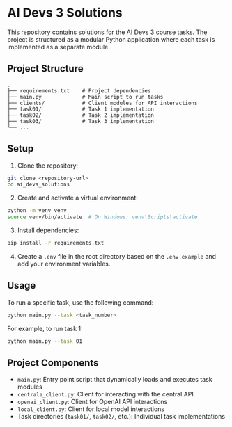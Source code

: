 # AI Devs 3 Solutions

This repository contains solutions for the AI Devs 3 course tasks. The project is structured as a modular Python application where each task is implemented as a separate module.

## Project Structure

```
.
├── requirements.txt    # Project dependencies
├── main.py             # Main script to run tasks
├── clients/            # Client modules for API interactions
├── task01/             # Task 1 implementation
├── task02/             # Task 2 implementation
├── task03/             # Task 3 implementation
└── ...
```


## Setup

1. Clone the repository:
```bash
git clone <repository-url>
cd ai_devs_solutions
```

2. Create and activate a virtual environment:
```bash
python -m venv venv
source venv/bin/activate  # On Windows: venv\Scripts\activate
```

3. Install dependencies:
```bash
pip install -r requirements.txt
```

4. Create a `.env` file in the root directory based on the `.env.example` and add your environment variables.

## Usage

To run a specific task, use the following command:

```bash
python main.py --task <task_number>
```

For example, to run task 1:
```bash
python main.py --task 01
```

## Project Components

- `main.py`: Entry point script that dynamically loads and executes task modules
- `centrala_client.py`: Client for interacting with the central API
- `openai_client.py`: Client for OpenAI API interactions
- `local_client.py`: Client for local model interactions
- Task directories (`task01/`, `task02/`, etc.): Individual task implementations
